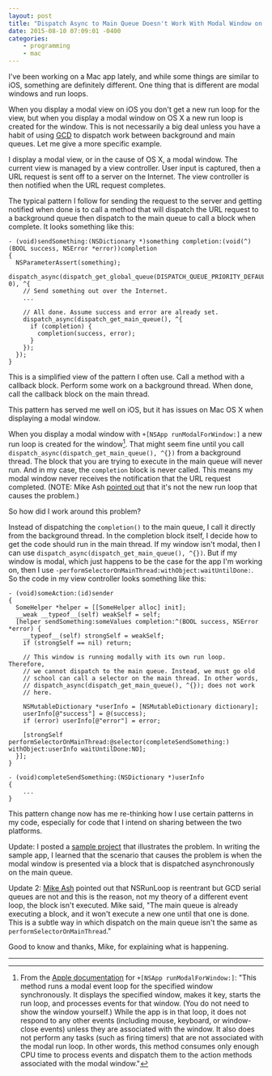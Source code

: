 ```yaml
---
layout: post
title: "Dispatch Async to Main Queue Doesn't Work With Modal Window on Mac OS X"
date: 2015-08-10 07:09:01 -0400
categories: 
    - programming
    - mac
---
```

I've been working on a Mac app lately, and while some things are similar to iOS, something are definitely different. One thing that is different are modal windows and run loops. 

When you display a modal view on iOS you don't get a new run loop for the view, but when you display a modal window on OS X a new run loop is created for the window. This is not necessarily a big deal unless you have a habit of using [GCD][gcd] to dispatch work between background and main queues. Let me give a more specific example.

I display a modal view, or in the cause of OS X, a modal window. The current view is managed by a view controller. User input is captured, then a URL request is sent off to a server on the Internet. The view controller is then notified when the URL request completes. 

The typical pattern I follow for sending the request to the server and getting notified when done is to call a method that will dispatch the URL request to a background queue then dispatch to the main queue to call a block when complete. It looks something like this:

    - (void)sendSomething:(NSDictionary *)something completion:(void(^)(BOOL success, NSError *error))completion
    {
      NSParameterAssert(something);
      dispatch_async(dispatch_get_global_queue(DISPATCH_QUEUE_PRIORITY_DEFAULT, 0), ^{
        // Send something out over the Internet.
        ...

        // All done. Assume success and error are already set.
        dispatch_async(dispatch_get_main_queue(), ^{
          if (completion) {
            completion(success, error);
          }
        });
      });
    }

This is a simplified view of the pattern I often use. Call a method with a callback block. Perform some work on a background thread. When done, call the callback block on the main thread. 

This pattern has served me well on iOS, but it has issues on Mac OS X when displaying a modal window.

When you display a modal window with `+[NSApp runModalForWindow:]` a new run loop is created for the window[^1]. That might seem fine until you call `dispatch_async(dispatch_get_main_queue(), ^{})` from a background thread. The block that you are trying to execute in the main queue will never run. And in my case, the `completion` block is never called. This means my modal window never receives the notification that the URL request completed. (NOTE: Mike Ash [pointed out](#update2) that it's not the new run loop that causes the problem.)

So how did I work around this problem?

Instead of dispatching the `completion()` to the main queue, I call it directly from the background thread. In the completion block itself, I decide how to get the code should run in the main thread. If my window isn't modal, then I can use `dispatch_async(dispatch_get_main_queue(), ^{})`. But if my window is modal, which just happens to be the case for the app I'm working on, then I use `-performSelectorOnMainThread:withObject:waitUntilDone:`. So the code in my view controller looks something like this:

    - (void)someAction:(id)sender
    {
      SomeHelper *helper = [[SomeHelper alloc] init];
      __weak __typeof__(self) weakSelf = self;
      [helper sendSomething:someValues completion:^(BOOL success, NSError *error) {
        __typeof__(self) strongSelf = weakSelf;
        if (strongSelf == nil) return;
        
        // This window is running modally with its own run loop. Therefore,
        // we cannot dispatch to the main queue. Instead, we must go old
        // school can call a selector on the main thread. In other words,
        // dispatch_async(dispatch_get_main_queue(), ^{}); does not work
        // here.
        
        NSMutableDictionary *userInfo = [NSMutableDictionary dictionary];
        userInfo[@"success"] = @(success);
        if (error) userInfo[@"error"] = error;
        
        [strongSelf performSelectorOnMainThread:@selector(completeSendSomething:) withObject:userInfo waitUntilDone:NO];
      }];
    }

    - (void)completeSendSomething:(NSDictionary *)userInfo
    {
        ...
    }

This pattern change now has me re-thinking how I use certain patterns in my code, especially for code that I intend on sharing between the two platforms.

Update: I posted a [sample project][2] that illustrates the problem. In writing the sample app, I learned that the scenario that causes the problem is when the modal window is presented via a block that is dispatched asynchronously on the main queue.

<a name="update2"></a>Update 2: [Mike Ash][mikeash] pointed out that NSRunLoop is reentrant but GCD serial queues are not and this is the reason, not my theory of a different event loop, the block isn't executed. Mike said, "The main queue is already executing a block, and it won't execute a new one until that one is done. This is a subtle way in which dispatch on the main queue isn't the same as `performSelectorOnMainThread`."

Good to know and thanks, Mike, for explaining what is happening.

---

[^1]: From the [Apple documentation][github] for `+[NSApp runModalForWindow:]`: "This method runs a modal event loop for the specified window synchronously. It displays the specified window, makes it key, starts the run loop, and processes events for that window. (You do not need to show the window yourself.) While the app is in that loop, it does not respond to any other events (including mouse, keyboard, or window-close events) unless they are associated with the window. It also does not perform any tasks (such as firing timers) that are not associated with the modal run loop. In other words, this method consumes only enough CPU time to process events and dispatch them to the action methods associated with the modal window."

[gcd]: https://developer.apple.com/library/ios/documentation/Performance/Reference/GCD_libdispatch_Ref/
[2]: https://developer.apple.com/library/mac/documentation/Cocoa/Reference/ApplicationKit/Classes/NSApplication_Class/index.html#//apple_ref/occ/instm/NSApplication/runModalForWindow:
[github]: https://github.com/kirbyt/MacModalDispatchAsyncProblem
[mikeash]: https://mikeash.com/pyblog/
